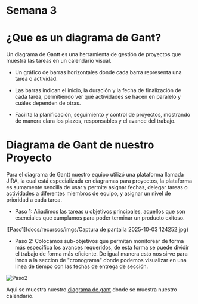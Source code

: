 # Semana 3

# ¿Que es un diagrama de Gant?

Un diagrama de Gantt es una herramienta de gestión de proyectos que muestra las tareas en un calendario visual.

* Un gráfico de barras horizontales donde cada barra representa una tarea o actividad.

* Las barras indican el inicio, la duración y la fecha de finalización de cada tarea, permitiendo ver qué actividades se hacen en paralelo y cuáles dependen de otras.

* Facilita la planificación, seguimiento y control de proyectos, mostrando de manera clara los plazos, responsables y el avance del trabajo.

# Diagrama de Gant de nuestro Proyecto

Para el diagrama de Gantt nuestro equipo utilizó una plataforma llamada JIRA, la cual está especializada en diagramas para proyectos, la plataforma es sumamente sencilla de usar y permite asignar fechas, delegar tareas o actividades a diferentes miembros de equipo, y asignar un nivel de prioridad a cada tarea.

- Paso 1: Añadimos las tareas u objetivos principales, aquellos que son esenciales que cumplamos para poder terminar un producto exitoso.

![Paso1](docs/recursos/imgs/Captura de pantalla 2025-10-03 124252.jpg)

- Paso 2: Colocamos sub-objetivos que permitan monitorear de forma más específica los avances requeridos, de esta forma se puede dividir el trabajo de forma más eficiente. De igual manera esto nos sirve para irnos a la seccion de "cronograma" donde podemos visualizar en una linea de tiempo con las fechas de entrega de sección.

![Paso2](docs/recursos/imgs/Division_tareas_jpg)

Aqui se muestra nuestro [diagrama de gant](https://iberopuebla.atlassian.net/jira/software/projects/MBA/list?atlOrigin=eyJpIjoiYTdlZDJmZmUyNjk1NDNmZjk3MjgwMzY4MjQwNWVmZTEiLCJwIjoiaiJ9) donde se muestra nuestro calendario.
